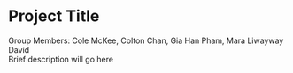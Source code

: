 # Project Title
Group Members: Cole McKee, Colton Chan, Gia Han Pham, Mara Liwayway David <br>
Brief description will go here 
